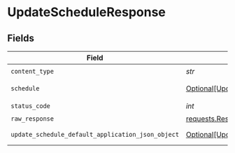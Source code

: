 # UpdateScheduleResponse


## Fields

| Field                                                                                                             | Type                                                                                                              | Required                                                                                                          | Description                                                                                                       |
| ----------------------------------------------------------------------------------------------------------------- | ----------------------------------------------------------------------------------------------------------------- | ----------------------------------------------------------------------------------------------------------------- | ----------------------------------------------------------------------------------------------------------------- |
| `content_type`                                                                                                    | *str*                                                                                                             | :heavy_check_mark:                                                                                                | N/A                                                                                                               |
| `schedule`                                                                                                        | [Optional[UpdateScheduleSchedule]](../../models/operations/updatescheduleschedule.md)                             | :heavy_minus_sign:                                                                                                | A schedule object.                                                                                                |
| `status_code`                                                                                                     | *int*                                                                                                             | :heavy_check_mark:                                                                                                | N/A                                                                                                               |
| `raw_response`                                                                                                    | [requests.Response](https://requests.readthedocs.io/en/latest/api/#requests.Response)                             | :heavy_minus_sign:                                                                                                | N/A                                                                                                               |
| `update_schedule_default_application_json_object`                                                                 | [Optional[UpdateScheduleDefaultApplicationJSON]](../../models/operations/updatescheduledefaultapplicationjson.md) | :heavy_minus_sign:                                                                                                | Error response.                                                                                                   |